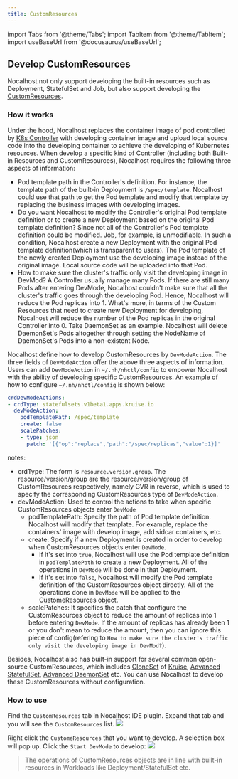 ```yaml
---
title: CustomResources
---
```


import Tabs from '@theme/Tabs';
import TabItem from '@theme/TabItem';
import useBaseUrl from '@docusaurus/useBaseUrl';

## Develop CustomResources
Nocalhost not only support developing the built-in resources such as Deployment, StatefulSet and Job, but also support developing the [CustomResources](https://kubernetes.io/docs/concepts/extend-kubernetes/api-extension/custom-resources).

### How it works
Under the hood, Nocalhost replaces the container image of pod controlled by [K8s Controller](https://kubernetes.io/docs/concepts/architecture/controller/) with developing container image and upload local source code into the developing container to achieve the developing of Kubernetes resources. When develop a specific kind of Controller (including both Built-in Resources and CustomResources), Nocalhost requires the following three aspects of information:
- Pod template path in the Controller's definition. For instance, the template path of the built-in Deployment is `/spec/template`. Nocalhost could use that path to get the Pod template and modify that template by replacing the business images with developing images.
- Do you want Nocalhost to modify the Controller's original Pod template definition or to create a new Deployment based on the original Pod template definition? Since not all of the Controller's Pod template definition could be modified. Job, for example, is unmodifiable. In such a condition, Nocalhost create a new Deployment with the original Pod template definition(which is transparent to users). The Pod template of the newly created Deployment use the developing image instead of the original image. Local source code will be uploaded into that Pod.
- How to make sure the cluster's traffic only visit the developing image in DevMod? A Controller usually manage many Pods. If there are still many Pods after entering DevMode, Nocalhost couldn't make sure that all the cluster's traffic goes through the developing Pod. Hence, Nocalhost will reduce the Pod replicas into 1. What's more, in terms of the Custom Resources that need to create new Deployment for developing, Nocalhost will reduce the number of the Pod replicas in the original Controller into 0. Take DaemonSet as an example. Nocalhost will delete DaemonSet's Pods altogether through setting the NodeName of DaemonSet's Pods into a non-existent Node.

Nocalhost define how to develop CustomResources by `DevModeAction`. The three fields of `DevModeAction` offer the above three aspects of information. Users can add `DevModeAction` in `~/.nh/nhctl/config` to empower Nocalhost with the ability of developing specific CustomResources. An example of how to configure `~/.nh/nhctl/config` is shown below:

```yaml
crdDevModeActions:
- crdType: statefulsets.v1beta1.apps.kruise.io
  devModeAction:
    podTemplatePath: /spec/template
    create: false
    scalePatches:
    - type: json
      patch: '[{"op":"replace","path":"/spec/replicas","value":1}]'
```

notes: 
- crdType: The form is `resource.version.group`. The resource/version/group are the resource/version/group of CustomResources respectively, namely GVR in reverse, which is used to specify the corresponding CustomResources type of `DevModeAction`.
- devModeAction: Used to control the actions to take when specific CustomResources objects enter `DevMode`
    - podTemplatePath: Specify the path of Pod template definition. Nocalhost will modify that template. For example, replace the containers' image with develop image, add sidcar containers, etc.
    - create: Specify if a new Deployment is created in order to develop when CustomResources objects enter `DevMode`.
        - If it's set into `true`, Nocalhost will use the Pod template definition in `podTemplatePath` to create a new Deployment. All of the operations in `DevMode` will be done in that Deployment.
        - If it's set into `false`, Nocalhost will modify the Pod template definition of the CustomResources object directly. All of the operations done in `DevMode` will be applied to the CustomeResources object.
    - scalePatches: It specifies the patch that configure the CustomResources object to reduce the amount of replicas into 1 before entering `DevMode`. If the amount of replicas has already been 1 or you don't mean to reduce the amount, then you can ignore this piece of config(refering to `How to make sure the cluster's traffic only visit the developing image in DevMod?`).

Besides, Nocalhost also has built-in support for several common open-source CustomResources, which includes [CloneSet](https://openkruise.io/docs/user-manuals/cloneset/) of [Kruise](https://github.com/openkruise/kruise), [Advanced StatefulSet](https://openkruise.io/docs/user-manuals/advancedstatefulset), [Advanced DaemonSet](https://openkruise.io/docs/user-manuals/advanceddaemonset) etc. You can use Nocalhost to develop these CustomResources without configuration.


### How to use
Find the `CustomResources` tab in Nocalhost IDE plugin. Expand that tab and you will see the `CustomResources` list.
![](https://cdn.jsdelivr.net/gh/filess/img0@main/2022/01/12/1641976030414-a509b452-89cf-49de-8495-297d14e89dd2.png)

Right click the `CustomeResources` that you want to develop. A selection box will pop up. Click the `Start DevMode` to develop:
![](https://cdn.jsdelivr.net/gh/filess/img12@main/2022/01/12/1641976139936-e651b371-e734-45d5-9785-04d9fb6bf8e6.png)
> The operations of CustomResources objects are in line with built-in resources in Workloads like Deployment/StatefulSet etc.

